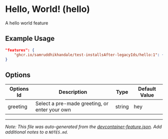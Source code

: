 
# Hello, World! (hello)

A hello world feature

## Example Usage

```json
"features": {
    "ghcr.io/samruddhikhandale/test-installsAfter-legacyIds/hello:1": {}
}
```

## Options

| Options Id | Description | Type | Default Value |
|-----|-----|-----|-----|
| greeting | Select a pre-made greeting, or enter your own | string | hey |



---

_Note: This file was auto-generated from the [devcontainer-feature.json](https://github.com/samruddhikhandale/test-installsAfter-legacyIds/blob/main/src/hello/devcontainer-feature.json).  Add additional notes to a `NOTES.md`._
